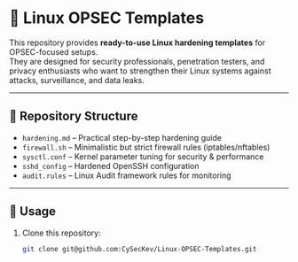 # 🐧 Linux OPSEC Templates

This repository provides **ready-to-use Linux hardening templates** for OPSEC-focused setups.  
They are designed for security professionals, penetration testers, and privacy enthusiasts who want to strengthen their Linux systems against attacks, surveillance, and data leaks.  

---

## 📂 Repository Structure
- `hardening.md` – Practical step-by-step hardening guide  
- `firewall.sh` – Minimalistic but strict firewall rules (iptables/nftables)  
- `sysctl.conf` – Kernel parameter tuning for security & performance  
- `sshd_config` – Hardened OpenSSH configuration  
- `audit.rules` – Linux Audit framework rules for monitoring  

---

## 🚀 Usage
1. Clone this repository:  
   ```bash
   git clone git@github.com:CySecKev/Linux-OPSEC-Templates.git
